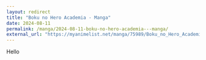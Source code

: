 ```yaml
---
layout: redirect
title: "Boku no Hero Academia - Manga"
date: 2024-08-11
permalink: /manga/2024-08-11-boku-no-hero-academia---manga/
external_url: "https://myanimelist.net/manga/75989/Boku_no_Hero_Academia"
---
```

Hello
